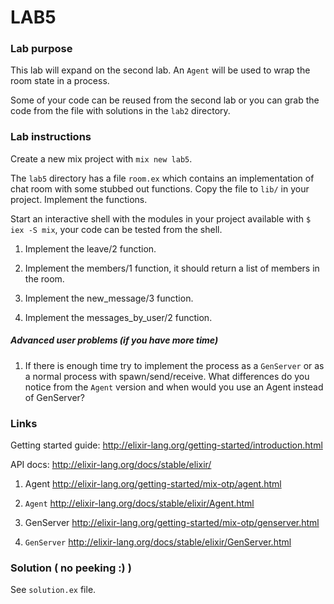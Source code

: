# LAB5

### Lab purpose

This lab will expand on the second lab. An `Agent` will be used to wrap the room
state in a process.

Some of your code can be reused from the second lab or you can grab the code
from the file with solutions in the `lab2` directory.


### Lab instructions

Create a new mix project with `mix new lab5`.

The `lab5` directory has a file `room.ex` which contains an implementation of chat
room with some stubbed out functions. Copy the file to `lib/` in your project.
Implement the functions.

Start an interactive shell with the modules in your project available with
`$ iex -S mix`, your code can be tested from the shell.

  1. Implement the leave/2 function.

  2. Implement the members/1 function, it should return a list of members in the
     room.

  3. Implement the new_message/3 function.

  4. Implement the messages_by_user/2 function.


##### Advanced user problems (if you have more time)

  1. If there is enough time try to implement the process as a `GenServer` or
     as a normal process with spawn/send/receive. What differences do you notice
     from the `Agent` version and when would you use an Agent instead of
     GenServer?

### Links

Getting started guide: http://elixir-lang.org/getting-started/introduction.html

API docs: http://elixir-lang.org/docs/stable/elixir/

  1. Agent http://elixir-lang.org/getting-started/mix-otp/agent.html

  2. `Agent` http://elixir-lang.org/docs/stable/elixir/Agent.html

  3. GenServer http://elixir-lang.org/getting-started/mix-otp/genserver.html

  4. `GenServer` http://elixir-lang.org/docs/stable/elixir/GenServer.html


### Solution ( no peeking :) )

See `solution.ex` file.
